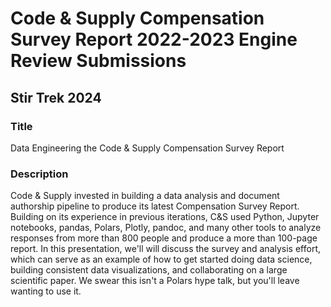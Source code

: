 # Code & Supply Compensation Survey Report 2022-2023 Engine Review Submissions

## Stir Trek 2024

### Title

Data Engineering the Code & Supply Compensation Survey Report

### Description

Code & Supply invested in building a data analysis and document authorship pipeline to produce its latest Compensation Survey Report.
Building on its experience in previous iterations, C&S used Python, Jupyter notebooks, pandas, Polars, Plotly, pandoc, and many other tools to analyze responses from more than 800 people and produce a more than 100-page report.
In this presentation, we'll will discuss the survey and analysis effort, which can serve as an example of how to get started doing data science, building consistent data visualizations, and collaborating on a large scientific paper.
We swear this isn't a Polars hype talk, but you'll leave wanting to use it.
